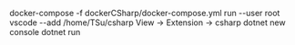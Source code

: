 docker-compose -f dockerCSharp/docker-compose.yml run --user root vscode --add /home/TSu/csharp
View -> Extension -> csharp
dotnet new console
dotnet run 
